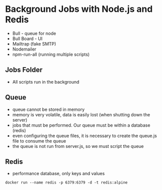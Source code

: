 # Background Jobs with Node.js and Redis

- Bull - queue for node
- Bull Board - UI
- Mailtrap (fake SMTP)
- Nodemailer 
- npm-run-all (running multiple scripts)


## Jobs Folder

- All scripts run in the background


## Queue

- queue cannot be stored in memory
- memory is very volatile, data is easily lost (when shutting down the server)
- jobs that must be performed. Our queue must be within a database (redis)
- even configuring the queue files, it is necessary to create the queue.js file to consume the queue
- the queue is not run from server.js, so we must script the queue


## Redis

- performance database, only keys and values

```shell
docker run --name redis -p 6379:6379 -d -t redis:alpine
```